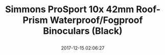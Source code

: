 ---
title: > #shorten me
  Simmons ProSport 10x 42mm Roof-Prism Waterproof/Fogproof Binoculars (Black)
name: >
  Simmons ProSport 10x 42mm Roof-Prism Waterproof/Fogproof Binoculars (Black)
date: "2017-12-15 02:06:27"
buy_now: "https://www.amazon.com/Simmons-ProSport-Roof-Prism-Waterproof-Binoculars/dp/B004P8AF26?SubscriptionId=AKIAIA5RBQIWQVTCUEUQ&tag=coldcutdeals-20&linkCode=xm2&camp=2025&creative=165953&creativeASIN=B004P8AF26"
description_markdown: >-

  - Quality optics with stunning HD clarity

  - 100% quality materials used and tested extensively

  - Beautiful design and durability built to last

  - Multi-coated, high quality optical glass

  - BaK-4 prisms for brilliant light transmission

  - Rubber armor coating for better grip and protection

  - Wide range of magnifications and configurations

  - Waterproof, nitrogen purged and fully fogproof


tweet_id_str: "941489601541300225"
price: "$79.99"
list_price: "$123.95"
deal_price: "$44.99"
you_save: "$35.00 (44%)"
asin: "B004P8AF26"
image: "https://images-na.ssl-images-amazon.com/images/I/512EkJ8tqiL.jpg"
---
